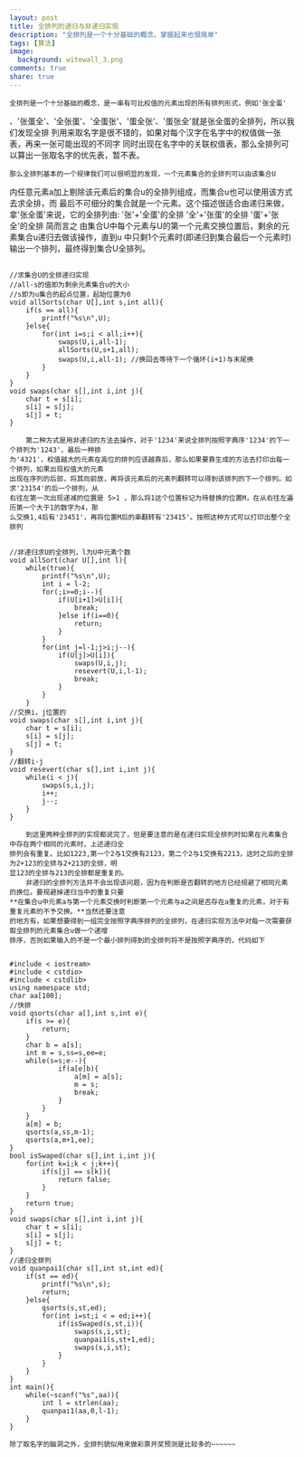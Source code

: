 ```yaml
---
layout: post
title: 全排列的递归与非递归实现
description: "全排列是一个十分基础的概念，掌握起来也很简单"
tags: [算法]
image:
  background: witewall_3.png
comments: true
share: true
---
```


	全排列是一个十分基础的概念，是一串有可比权值的元素出现的所有排列形式，例如'张全蛋'
、'张蛋全'、'全张蛋'、'全蛋张'、'蛋全张'、'蛋张全'就是张全蛋的全排列，所以我们发现全排
列用来取名字是很不错的，如果对每个汉字在名字中的权值做一张表，再来一张可能出现的不同字
同时出现在名字中的关联权值表，那么全排列可以算出一张取名字的优先表，暂不表。

<!--more-->	
	那么全排列基本的一个规律我们可以很明显的发现，一个元素集合的全排列可以由该集合U
内任意元素a加上剔除该元素后的集合u的全排列组成，而集合u也可以使用该方式去求全排，而
最后不可细分的集合就是一个元素。这个描述很适合由递归来做，拿'张全蛋'来说，它的全排列由:
		'张'+'全蛋'的全排       '全'+'张蛋'的全排       '蛋'+'张全'的全排
	简而言之 由集合U中每个元素与U的第一个元素交换位置后，剩余的元素集合u递归去做该操作，直到u
中只剩1个元素时(即递归到集合最后一个元素时)输出一个排列，最终得到集合U全排列。
	
<pre><code>
//求集合U的全排递归实现 
//all-s的值即为剩余元素集合u的大小
//s即为u集合的起点位置，起始位置为0
void allSorts(char U[],int s,int all){
	if(s == all){
		printf("%s\n",U);	
	}else{
		for(int i=s;i < all;i++){
			swaps(U,i,all-1);
			allSorts(U,s+1,all);
			swaps(U,i,all-1); //换回去等待下一个循环(i+1)与末尾换
		}
	}
}
void swaps(char s[],int i,int j){
	char t = s[i];
	s[i] = s[j];
	s[j] = t;
}
</code></pre>

		第二种方式是用非递归的方法去操作，对于'1234'来说全排列按照字典序'1234'的下一个排列为'1243'，最后一种排
	为'4321'，权值越大的元素在高位的排列应该越靠后，那么如果要靠生成的方法去打印出每一个排列，如果出现权值大的元素
	出现在序列的后部，将其向前放，再将该元素后的元素列翻转可以得到该排列的下一个排列。如求'23154'的后一个排列，从
	右往左第一次出现递减的位置是 5>1 ，那么将1这个位置标记为待替换的位置M，在从右往左遍历第一个大于1的数字为4，那
	么交换1,4后有'23451'，再将位置M后的串翻转有'23415'。按照这种方式可以打印出整个全排列
		
		
<pre><code>
//非递归求U的全排列，l为U中元素个数
void allSort(char U[],int l){
	while(true){
		printf("%s\n",U);
		int i = l-2;
		for(;i>=0;i--){
			if(U[i+1]>U[i]){
				break;
			}else if(i==0){
				return;
			}
		}
		for(int j=l-1;j>i;j--){
			if(U[j]>U[i]){
				swaps(U,i,j);
				resevert(U,i,l-1);
				break;
			}
		}	
	}
//交换i，j位置的
void swaps(char s[],int i,int j){
	char t = s[i];
	s[i] = s[j];
	s[j] = t;
}
//翻转i-j
void resevert(char s[],int i,int j){
	while(i < j){
		swaps(s,i,j);
		i++;
		j--;
	}
}
</code></pre>

		到这里两种全排列的实现都说完了，但是要注意的是在递归实现全排列时如果在元素集合中存在两个相同的元素时，上述递归全
	排列会有重复。比如1223,第一个2与1交换有2123，第二个2与1交换有2213，这时之后的全排为2+123的全排与2+213的全排，明
	显123的全排与213的全排都是重复的。
		非递归的全排列方法并不会出现该问题，因为在判断是否翻转的地方已经规避了相同元素的换位。要规避掉递归当中的重复只要
	**在集合u中元素a与第一个元素交换时判断第一个元素与a之间是否存在a重复的元素，对于有重复元素的不予交换。**当然还要注意
	的地方有，如果想要得到一组完全按照字典序排列的全排列，在递归实现方法中对每一次需要获取全排列的元素集合u做一个递增
	排序，否则如果输入的不是一个最小排列得到的全排列将不是按照字典序的，代码如下
		

<pre><code>
#include < iostream>
#include < cstdio>
#include < cstdlib>
using namespace std;
char aa[100];
//快排 
void qsorts(char a[],int s,int e){
	if(s >= e){
		return;
	}
	char b = a[s];
	int m = s,ss=s,ee=e;
	while(s<e){
		for(;e>=s;e--){
			if(a[e]<b){
				a[m] = a[e];
				m = e;
				break;
			}
		}
		for(;s<=e;s++){
			if(a[s]>b){
				a[m] = a[s];
				m = s;
				break;
			}
		}
	}
	a[m] = b;
	qsorts(a,ss,m-1);
	qsorts(a,m+1,ee);
}
bool isSwaped(char s[],int i,int j){
	for(int k=i;k < j;k++){
		if(s[j] == s[k]){
			return false;	
		}
	}
	return true;
}
void swaps(char s[],int i,int j){
	char t = s[i];
	s[i] = s[j];
	s[j] = t;
}
//递归全排列 
void quanpai1(char s[],int st,int ed){
	if(st == ed){
		printf("%s\n",s);
		return;
	}else{
		qsorts(s,st,ed);
		for(int i=st;i < = ed;i++){
			if(isSwaped(s,st,i)){
				swaps(s,i,st);
				quanpai1(s,st+1,ed);
				swaps(s,i,st);
			}
		}	
	}
}
int main(){
	while(~scanf("%s",aa)){
		int l = strlen(aa);
		quanpai1(aa,0,l-1);
	}
}
</code></pre>

	除了取名字的脑洞之外，全排列貌似用来做彩票开奖预测是比较多的~~~~~~
